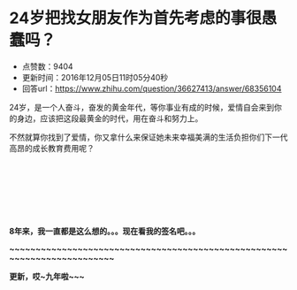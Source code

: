 # 24岁把找女朋友作为首先考虑的事很愚蠢吗？
- 点赞数：9404
- 更新时间：2016年12月05日11时05分40秒
- 回答url：https://www.zhihu.com/question/36627413/answer/68356104
<body>
 <p data-pid="TKgDep0n">24岁，是一个人奋斗，奋发的黄金年代，等你事业有成的时候，爱情自会来到你的身边，应该把这段最黄金的时代，用在奋斗和努力上。</p>
 <p data-pid="yPt3wnVC">不然就算你找到了爱情，你又拿什么来保证她未来幸福美满的生活负担你们下一代高昂的成长教育费用呢？</p>
 <br>
 <br>
 <br>
 <br>
 <br>
 <br>
 <p data-pid="Z-ASY-u2"><b>8年来，我一直都是这么想的。。。现在看我的签名吧。。。</b></p>
 <p data-pid="OjHoDe0q"><strong>~~~~~~~~~~~~~~~~~~~~~~~~~~~~~~~~~~~~~~~~~~~~~~~~~~~~~~~~~~~~~~~~~~~~~~~~~</strong></p>
 <p data-pid="Rq6gvVq_"><strong>更新，哎~九年啦~~~</strong></p>
</body>